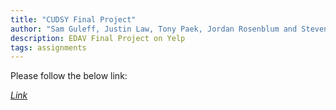 ```yaml
---
title: "CUDSY Final Project"
author: "Sam Guleff, Justin Law, Tony Paek, Jordan Rosenblum and Steven Royce"
description: EDAV Final Project on Yelp
tags: assignments
---
```


Please follow the below link:

*[Link](https://github.com/CUDSY/Yelp)*
